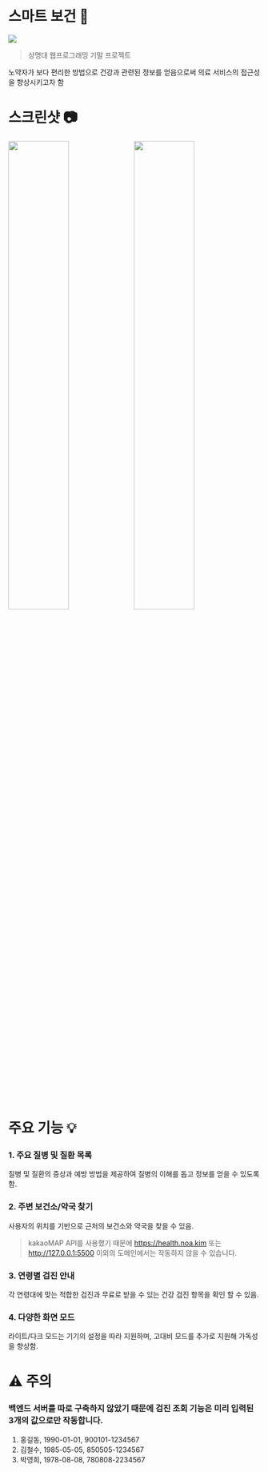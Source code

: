# 스마트 보건 🏥

<img src="https://github.com/user-attachments/assets/5693e2e7-7bd7-4ac3-904a-f6b0a12424b9">

> 상명대 웹프로그래밍 기말 프로젝트

노약자가 보다 편리한 방법으로 건강과 관련된 정보를 얻음으로써 의료 서비스의 접근성을 향상시키고자 함    

# 스크린샷 📷
<p algin="center">
  <img src="https://github.com/user-attachments/assets/e3d55a9c-614d-44f7-97b5-5fb43068738f" width="49%">
  <img src="https://github.com/user-attachments/assets/2cecc7a3-2b4c-4062-bc3b-8c89d78ca61a" width="49%">
</p>

# 주요 기능 💡
### 1. 주요 질병 및 질환 목록
질병 및 질환의 증상과 예방 방법을 제공하여 질병의 이해를 돕고 정보를 얻을 수 있도록 함.
### 2. 주변 보건소/약국 찾기
사용자의 위치를 기반으로 근처의 보건소와 약국을 찾을 수 있음.   
> kakaoMAP API를 사용했기 때문에 https://health.noa.kim 또는 http://127.0.0.1:5500 이외의 도메인에서는 작동하지 않을 수 있습니다.
### 3. 연령별 검진 안내
각 연령대에 맞는 적합한 검진과 무료로 받을 수 있는 건강 검진 항목을 확인 할 수 있음.
### 4. 다양한 화면 모드
라이트/다크 모드는 기기의 설정을 따라 지원하며, 고대비 모드를 추가로 지원해 가독성을 향상함.

# ⚠️ 주의
### 백엔드 서버를 따로 구축하지 않았기 때문에 검진 조회 기능은 미리 입력된 3개의 값으로만 작동합니다.
1. 홍길동, 1990-01-01, 900101-1234567
2. 김철수, 1985-05-05, 850505-1234567
3. 박영희, 1978-08-08, 780808-2234567
